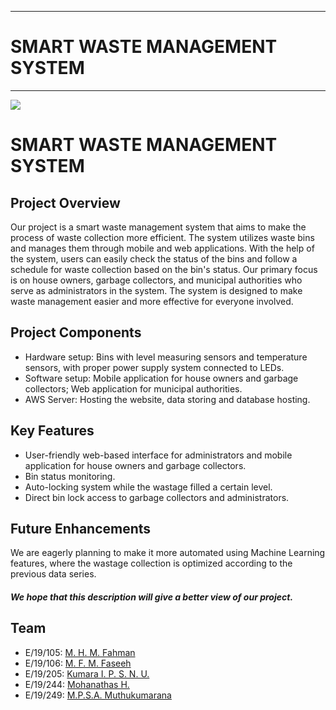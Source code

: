 ___
# SMART WASTE MANAGEMENT SYSTEM 
___

<img src="https://storage.ning.com/topology/rest/1.0/file/get/9615690882?profile=RESIZE_930x&width=800"/>

# SMART WASTE MANAGEMENT SYSTEM 

## Project Overview
Our project is a smart waste management system that aims to make the process of waste collection more efficient. The system utilizes waste bins and manages them through mobile and web applications. With the help of the system, users can easily check the status of the bins and follow a schedule for waste collection based on the bin's status. Our primary focus is on house owners, garbage collectors, and municipal authorities who serve as administrators in the system. The system is designed to make waste management easier and more effective for everyone involved.

## Project Components
- Hardware setup: Bins with level measuring sensors and temperature sensors, with proper power supply system connected to LEDs.
- Software setup: Mobile application for house owners and garbage collectors; Web application for municipal authorities.
- AWS Server: Hosting the website, data storing and database hosting.

## Key Features
- User-friendly web-based interface for administrators and mobile application for house owners and garbage collectors.
- Bin status monitoring.
- Auto-locking system while the wastage filled a certain level.
- Direct bin lock access to garbage collectors and administrators.

## Future Enhancements
We are eagerly planning to make it more automated using Machine Learning features, where the wastage collection is optimized according to the previous data series. 

##### We hope that this description will give a better view of our project.

## Team
- E/19/105: [M. H. M. Fahman](https://people.ce.pdn.ac.lk/students/e19/105/)
- E/19/106: [M. F. M. Faseeh](https://people.ce.pdn.ac.lk/students/e19/106/)
- E/19/205: [Kumara I. P. S. N. U.](https://people.ce.pdn.ac.lk/students/e19/205/)
- E/19/244: [Mohanathas H.](https://people.ce.pdn.ac.lk/students/e19/244/)
- E/19/249: [M.P.S.A. Muthukumarana](https://people.ce.pdn.ac.lk/students/e19/249/)
